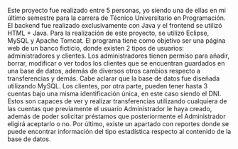 Este proyecto fue realizado entre 5 personas, yo siendo una de ellas en mi último semestre para la carrera de Técnico Universitario en Programación. El backend fue realizado exclusivamente con Java y el frontend se utilizó HTML + Java. Para la realización de este proyecto, se utilizó Eclipse, MySQL y Apache Tomcat.
El programa tiene como objetivo ser una página web de un banco ficticio, donde existen 2 tipos de usuarios: administradores y clientes.
Los administradores tienen permiso para añadir, borrar, modificar o ver todos los clientes que se encuentran guardados en una base de datos, además de diversos otros cambios respecto a transferencias y demás. Cabe aclarar que la base de datos fue diseñada utilizando MySQL.
Los clientes, por otra parte, pueden tener hasta 3 cuentas bajo una misma identificación única, en este caso siendo el DNI. Estos son capaces de ver y realizar transferencias utilizando cualquiera de las cuentas que previamente el usuario Administrador le haya creado, además de poder solicitar préstamos que posteriormente el Administrador eligirá aceptarlo o no.
Por último, existe un apartado con reportes donde se puede encontrar información del tipo estadística respecto al contenido de la base de datos.
